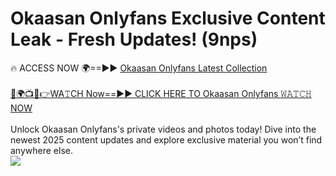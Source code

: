 # Okaasan Onlyfans Exclusive Content Leak - Fresh Updates! (9nps)

🔥 ACCESS NOW 🌍==►► <a href="https://tinyurl.com/kvy9nzfs" rel="nofollow">Okaasan Onlyfans Latest Collection</a>
<br><br>
[🔴🌍📺📱👉WA𝚃CH Now==►► CLICK HERE TO Okaasan Onlyfans 𝚆𝙰𝚃𝙲𝙷 NOW](https://tinyurl.com/kvy9nzfs)
<br><br>
Unlock Okaasan Onlyfans's private videos and photos today! Dive into the newest 2025 content updates and explore exclusive material you won’t find anywhere else.
<br>
<a href="https://tinyurl.com/kvy9nzfs" rel="nofollow" data-target="animated-image.originalLink"><img src="https://camo.githubusercontent.com/8a4f000d20f83aca3bf7ec5f350d767afa0574a8a352519fd8cfa583a6f93a33/68747470733a2f2f692e696d6775722e636f6d2f644a486b345a712e676966" data-canonical-src="https://i.imgur.com/dJHk4Zq.gif" style="max-width: 100%; display: inline-block;" data-target="animated-image.originalImage"></a>
<br>
